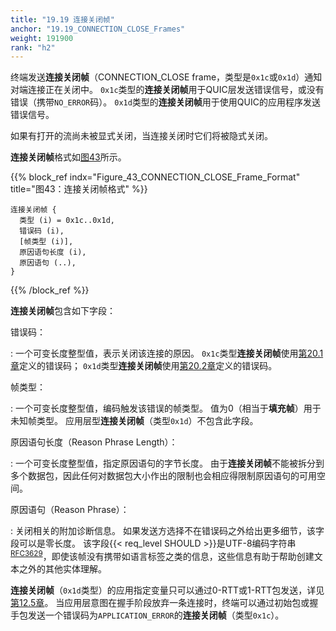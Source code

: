 ```yaml
---
title: "19.19 连接关闭帧"
anchor: "19.19_CONNECTION_CLOSE_Frames"
weight: 191900
rank: "h2"
---
```


终端发送**连接关闭帧**（CONNECTION_CLOSE frame，类型是`0x1c`或`0x1d`）通知对端连接正在关闭中。
`0x1c`类型的**连接关闭帧**用于QUIC层发送错误信号，或没有错误（携带`NO_ERROR`码）。
`0x1d`类型的**连接关闭帧**用于使用QUIC的应用程序发送错误信号。

如果有打开的流尚未被显式关闭，当连接关闭时它们将被隐式关闭。

**连接关闭帧**格式如[图43](#Figure_43_CONNECTION_CLOSE_Frame_Format)所示。

{{% block_ref
    indx="Figure_43_CONNECTION_CLOSE_Frame_Format"
    title="图43：连接关闭帧格式" %}}

```
连接关闭帧 {
  类型 (i) = 0x1c..0x1d,
  错误码 (i),
  [帧类型 (i)],
  原因语句长度 (i),
  原因语句 (..),
}
```

{{% /block_ref %}}

**连接关闭帧**包含如下字段：

错误码：

:   一个可变长度整型值，表示关闭该连接的原因。
    `0x1c`类型**连接关闭帧**使用[第20.1章]()定义的错误码；
    `0x1d`类型**连接关闭帧**使用[第20.2章]()定义的错误码。

帧类型：

:   一个可变长度整型值，编码触发该错误的帧类型。
    值为0（相当于**填充帧**）用于未知帧类型。
    应用层型**连接关闭帧**（类型`0x1d`）不包含此字段。

原因语句长度（Reason Phrase Length）：

:   一个可变长度整型值，指定原因语句的字节长度。
    由于**连接关闭帧**不能被拆分到多个数据包，因此任何对数据包大小作出的限制也会相应得限制原因语句的可用空间。

原因语句（Reason Phrase）：

:   关闭相关的附加诊断信息。
    如果发送方选择不在错误码之外给出更多细节，该字段可以是零长度。
    该字段{{< req_level SHOULD >}}是UTF-8编码字符串<sup>[RFC3629](#RFC3629)</sup>，即使该帧没有携带如语言标签之类的信息，这些信息有助于帮助创建文本之外的其他实体理解。

**连接关闭帧**（`0x1d`类型）的应用指定变量只可以通过0-RTT或1-RTT包发送，详见[第12.5章]()。
当应用层意图在握手阶段放弃一条连接时，终端可以通过初始包或握手包发送一个错误码为`APPLICATION_ERROR`的**连接关闭帧**（类型`0x1c`）。
